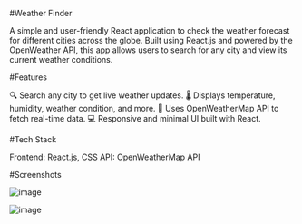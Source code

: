 
#Weather Finder

A simple and user-friendly React application to check the weather forecast for different cities across the globe. Built using React.js and powered by the OpenWeather API, this app allows users to search for any city and view its current weather conditions.

#Features

🔍 Search any city to get live weather updates.
🌡️ Displays temperature, humidity, weather condition, and more.
📡 Uses OpenWeatherMap API to fetch real-time data.
💻 Responsive and minimal UI built with React.

#Tech Stack

Frontend: React.js, CSS
API: OpenWeatherMap API

#Screenshots

![image](https://github.com/user-attachments/assets/d11ca8ff-0bed-456b-8f55-96800d7b8a88)

![image](https://github.com/user-attachments/assets/001d79e0-41c1-41d8-ae5c-8f6859dd100c)

